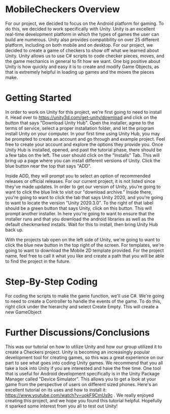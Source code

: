 # MobileCheckers Overview #

For our project, we decided to focus on the Android platform for gaming. To do this, we decided to work specifically with Unity. Unity is an excellent real-time development platform in which the types of games the user can build are numerous. Unity also provides compatibility on over 25 different platform, including on both mobile and on desktop. For our project, we decided to create a game of checkers to show off what we learned about Unity. Unity allows us to use C# scripts to code checker pieces, moves, and the game mechanics in general to fit how we want. One big positive about Unity is how quickly and easy it is to create and modify Game Objects, as that is extremely helpful in loading up games and the moves the pieces make.

# Getting Started #
In order to work on Unity for this project, we're first going to need to install it. Head over to https://unity3d.com/get-unity/download and click on the button that says "Download Unity Hub". Open the installer, agree to the terms of service, select a proper installation folder, and let the program install Unity on your computer. In your first time using Unity Hub, you may be prompted to create an account and go through and example project. Feel free to create your account and explore the options they provide you. Once Unity Hub is installed, opened, and past the tutorial phase, there should be a few tabs on the left. The user should click on the "Installs" Tab. This will bring up a page where you can install different versions of Unity. Click the blue button near the top that says "ADD".

Inside ADD, they will prompt you to select an option of recommended releases or official releases. For our current project, it is not listed since they've made updates. In order to get our version of Unity, you're going to want to click the blue link to visit our "download archive." Inside there, you're going to want to click the tab that says Unity 2020, and you're going to want to locate the version "Unity 2020.3.0". To the right of that label should be a green button that says Unity, click on this button. This will prompt another installer. In here you're going to want to ensure that the installer runs and that you download the android libraries as well as the default checkmarked installs. Wait for this to install, then bring Unity Hub back up.

With the projects tab open on the left side of Unity, we're going to want to click the blue new button in the top right of the screen. For templates, we're going to want to download the Mobile 2D template provided. For the project name, feel free to call it what you like and create a path that you will be able to find the project in the future.

# Step-By-Step Coding #
For coding the scripts to make the game function, we'll use C#. We're going to need to create a Controller to handle the events of the game. To do this, right click under the hierarchy and select Create Empty. This will create a new GameObject

# Further Discussions/Conclusions #
This was our tutorial on how to utilize Unity and how our group utilized it to create a Checkers project. Unity is becoming an increasingly popular development tool for creating games, so this was a great experience on our part to see what goes into coding Unity games. We recommend that you all take a look into Unity if you are interested and have the free time. One tool that is useful for Android development specifically is in the Unity Package Manager called "Device Simulator". This allows you to get a look at your game from the perspective of users on different sized phones. Here's an excellent tutorial on its uses and how to install it: https://www.youtube.com/watch?v=uokF9CmUs9c . We really enjoyed creating this project, and we hope you found this tutorial helpful. Hopefully it sparked some interest from you all to test out Unity!
